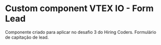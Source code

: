 # Custom component VTEX IO - Form Lead

Componente criado para aplicar no desafio 3 do Hiring Coders.
Formulário de capitação de lead.
